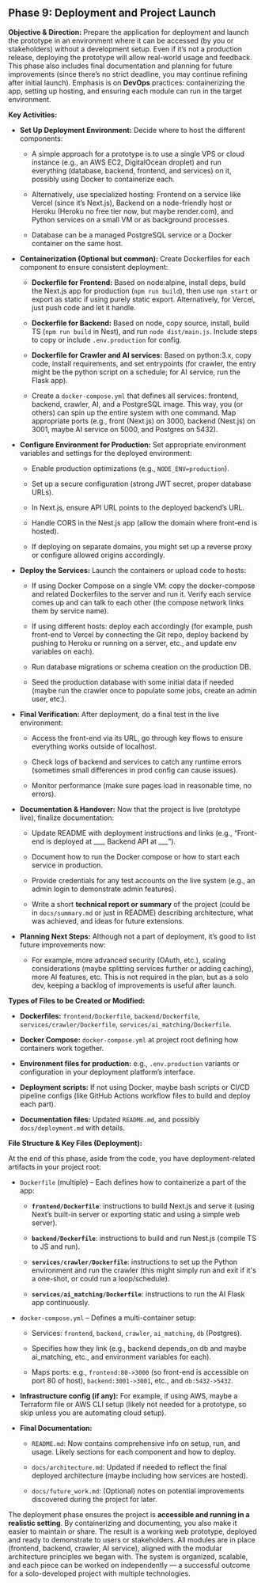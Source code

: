 
## Phase 9: Deployment and Project Launch

**Objective & Direction:** Prepare the application for deployment and launch the prototype in an environment where it can be accessed (by you or stakeholders) without a development setup. Even if it’s not a production release, deploying the prototype will allow real-world usage and feedback. This phase also includes final documentation and planning for future improvements (since there’s no strict deadline, you may continue refining after initial launch). Emphasis is on **DevOps** practices: containerizing the app, setting up hosting, and ensuring each module can run in the target environment.

**Key Activities:**

- **Set Up Deployment Environment:** Decide where to host the different components:
    
    - A simple approach for a prototype is to use a single VPS or cloud instance (e.g., an AWS EC2, DigitalOcean droplet) and run everything (database, backend, frontend, and services) on it, possibly using Docker to containerize each.
        
    - Alternatively, use specialized hosting: Frontend on a service like Vercel (since it’s Next.js), Backend on a node-friendly host or Heroku (Heroku no free tier now, but maybe render.com), and Python services on a small VM or as background processes.
        
    - Database can be a managed PostgreSQL service or a Docker container on the same host.
        
- **Containerization (Optional but common):** Create Dockerfiles for each component to ensure consistent deployment:
    
    - **Dockerfile for Frontend:** Based on node:alpine, install deps, build the Next.js app for production (`npm run build`), then use `npm start` or export as static if using purely static export. Alternatively, for Vercel, just push code and let it handle.
        
    - **Dockerfile for Backend:** Based on node, copy source, install, build TS (`npm run build` in Nest), and run `node dist/main.js`. Include steps to copy or include `.env.production` for config.
        
    - **Dockerfile for Crawler and AI services:** Based on python:3.x, copy code, install requirements, and set entrypoints (for crawler, the entry might be the python script on a schedule; for AI service, run the Flask app).
        
    - Create a `docker-compose.yml` that defines all services: frontend, backend, crawler, AI, and a PostgreSQL image. This way, you (or others) can spin up the entire system with one command. Map appropriate ports (e.g., front (Next.js) on 3000, backend (Nest.js) on 3001, maybe AI service on 5000, and Postgres on 5432).
        
- **Configure Environment for Production:** Set appropriate environment variables and settings for the deployed environment:
    
    - Enable production optimizations (e.g., `NODE_ENV=production`).
        
    - Set up a secure configuration (strong JWT secret, proper database URLs).
        
    - In Next.js, ensure API URL points to the deployed backend’s URL.
        
    - Handle CORS in the Nest.js app (allow the domain where front-end is hosted).
        
    - If deploying on separate domains, you might set up a reverse proxy or configure allowed origins accordingly.
        
- **Deploy the Services:** Launch the containers or upload code to hosts:
    
    - If using Docker Compose on a single VM: copy the docker-compose and related Dockerfiles to the server and run it. Verify each service comes up and can talk to each other (the compose network links them by service name).
        
    - If using different hosts: deploy each accordingly (for example, push front-end to Vercel by connecting the Git repo, deploy backend by pushing to Heroku or running on a server, etc., and update env variables on each).
        
    - Run database migrations or schema creation on the production DB.
        
    - Seed the production database with some initial data if needed (maybe run the crawler once to populate some jobs, create an admin user, etc.).
        
- **Final Verification:** After deployment, do a final test in the live environment:
    
    - Access the front-end via its URL, go through key flows to ensure everything works outside of localhost.
        
    - Check logs of backend and services to catch any runtime errors (sometimes small differences in prod config can cause issues).
        
    - Monitor performance (make sure pages load in reasonable time, no errors).
        
- **Documentation & Handover:** Now that the project is live (prototype live), finalize documentation:
    
    - Update README with deployment instructions and links (e.g., “Front-end is deployed at ___, Backend API at ___”).
        
    - Document how to run the Docker compose or how to start each service in production.
        
    - Provide credentials for any test accounts on the live system (e.g., an admin login to demonstrate admin features).
        
    - Write a short **technical report or summary** of the project (could be in `docs/summary.md` or just in README) describing architecture, what was achieved, and ideas for future extensions.
        
- **Planning Next Steps:** Although not a part of deployment, it’s good to list future improvements now:
    
    - For example, more advanced security (OAuth, etc.), scaling considerations (maybe splitting services further or adding caching), more AI features, etc. This is not required in the plan, but as a solo dev, keeping a backlog of improvements is useful after launch.
        

**Types of Files to be Created or Modified:**

- **Dockerfiles:** `frontend/Dockerfile`, `backend/Dockerfile`, `services/crawler/Dockerfile`, `services/ai_matching/Dockerfile`.
    
- **Docker Compose:** `docker-compose.yml` at project root defining how containers work together.
    
- **Environment files for production:** e.g., `.env.production` variants or configuration in your deployment platform’s interface.
    
- **Deployment scripts:** If not using Docker, maybe bash scripts or CI/CD pipeline configs (like GitHub Actions workflow files to build and deploy each part).
    
- **Documentation files:** Updated `README.md`, and possibly `docs/deployment.md` with details.
    

**File Structure & Key Files (Deployment):**

At the end of this phase, aside from the code, you have deployment-related artifacts in your project root:

- `Dockerfile` (multiple) – Each defines how to containerize a part of the app:
    
    - **`frontend/Dockerfile`**: instructions to build Next.js and serve it (using Next’s built-in server or exporting static and using a simple web server).
        
    - **`backend/Dockerfile`**: instructions to build and run Nest.js (compile TS to JS and run).
        
    - **`services/crawler/Dockerfile`**: instructions to set up the Python environment and run the crawler (this might simply run and exit if it's a one-shot, or could run a loop/schedule).
        
    - **`services/ai_matching/Dockerfile`**: instructions to run the AI Flask app continuously.
        
- `docker-compose.yml` – Defines a multi-container setup:
    
    - Services: `frontend`, `backend`, `crawler`, `ai_matching`, `db` (Postgres).
        
    - Specifies how they link (e.g., backend depends_on db and maybe ai_matching, etc., and environment variables for each).
        
    - Maps ports: e.g., `frontend:80->3000` (so front-end is accessible on port 80 of host), `backend:3001->3001`, etc., and `db:5432->5432`.
        
- **Infrastructure config (if any):** For example, if using AWS, maybe a Terraform file or AWS CLI setup (likely not needed for a prototype, so skip unless you are automating cloud setup).
    
- **Final Documentation:**
    
    - `README.md`: Now contains comprehensive info on setup, run, and usage. Likely sections for each component and how to deploy.
        
    - `docs/architecture.md`: Updated if needed to reflect the final deployed architecture (maybe including how services are hosted).
        
    - `docs/future_work.md`: (Optional) notes on potential improvements discovered during the project for later.
        

The deployment phase ensures the project is **accessible and running in a realistic setting**. By containerizing and documenting, you also make it easier to maintain or share. The result is a working web prototype, deployed and ready to demonstrate to users or stakeholders. All modules are in place (frontend, backend, crawler, AI service), aligned with the modular architecture principles we began with. The system is organized, scalable, and each piece can be worked on independently — a successful outcome for a solo-developed project with multiple technologies.